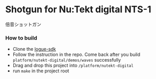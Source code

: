 # Shotgun for Nu:Tekt digital NTS-1

倍音ショットガン

### How to build

- Clone the [logue-sdk](https://github.com/korginc/logue-sdk)
- Follow the instruction in the repo. Come back after you build `platform/nutekt-digital/demos/waves` successfully
- Drag and drop this project into `/platform/nutekt-digital`
- run `make` in the project root
